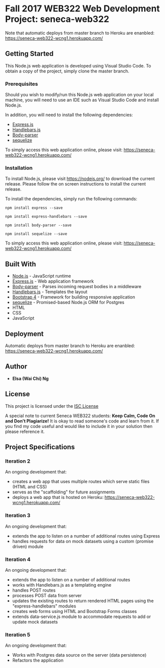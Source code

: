 # Fall 2017 WEB322 Web Development Project: seneca-web322

Note that automatic deploys from master branch to Heroku are enanbled: https://seneca-web322-wcng1.herokuapp.com/

## Getting Started
This Node.js web application is developed using Visual Studio Code. To obtain a copy of the project, simply clone the master branch. 

### Prerequisites
Should you wish to modify/run this Node.js web application on your local machine, you will need to use an IDE such as Visual Studio Code and install Node.js. 

In addition, you will need to install the following dependencies:
* [Express.js](https://expressjs.com/)
* [Handlebars.js](http://handlebarsjs.com/)
* [Body-parser](https://www.npmjs.com/package/body-parser)
* [sequelize](https://www.npmjs.com/package/sequelize)

To simply access this web application online, please visit: https://seneca-web322-wcng1.herokuapp.com/

### Installation
To install Node.js, please visit https://nodejs.org/ to download the current release. Please follow the on screen instructions to install the current release. 

To install the dependencies, simply run the following commands:
```
npm install express --save
```
```
npm install express-handlebars --save
```
```
npm install body-parser --save
```
```
npm install sequelize --save
```

To simply access this web application online, please visit: https://seneca-web322-wcng1.herokuapp.com/

## Built With
* [Node.js](https://nodejs.org/) - JavaScript runtime
* [Express.js](https://expressjs.com/) - Web application framework
* [Body-parser](https://www.npmjs.com/package/body-parser) - Parses incoming request bodies in a middleware
* [Handlebars.js](http://handlebarsjs.com/) - Templates the layout
* [Bootstrap 4](https://v4-alpha.getbootstrap.com/) - Framework for building responsive application
* [sequelize](http://docs.sequelizejs.com/) - Promised-based Node.js ORM for Postgres
* HTML
* CSS
* JavaScript

## Deployment
Automatic deploys from master branch to Heroku are enanbled: https://seneca-web322-wcng1.herokuapp.com/

## Author
* **Elsa (Wai Chi) Ng**

## License
This project is licensed under the [ISC License](https://www.isc.org/downloads/software-support-policy/isc-license/)

A special note to current Seneca WEB322 students:
**Keep Calm, Code On and Don't Plagiarize!**
It is okay to read someone's code and learn from it. If you find my code useful and would like to include it in your solution then please reference it.

## Project Specifications
### Iteration 2
An ongoing development that:
* creates a web app that uses multiple routes which serve static files (HTML and CSS)
* serves as the "scaffolding" for future assignments
* deploys a web app that is hosted on Heroku: https://seneca-web322-wcng1.herokuapp.com/

### Iteration 3
An ongoing development that:
* extends the app to listen on a number of additional routes using Express
* handles requests for data on mock datasets using a custom (promise driven) module

### Iteration 4
An ongoing development that:
* extends the app to listen on a number of additional routes
* works with Handlebars.js as a templating engine
* handles POST routes
* processes POST data from server
* updates the existing routes to return rendered HTML pages using the "express-handlebars" modules
* creates web forms using HTML and Bootstrap Forms classes
* extends data-service.js module to accommodate requests to add or update mock datasets

### Iteration 5
An ongoing development that:
* Works with Postgres data source on the server (data persistence)
* Refactors the application